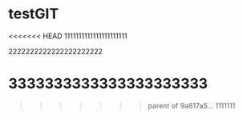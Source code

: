 # testGIT
<<<<<<< HEAD
1111111111111111111111


2222222222222222222222


3333333333333333333333
=======
>>>>>>> parent of 9a617a5... 1111111

